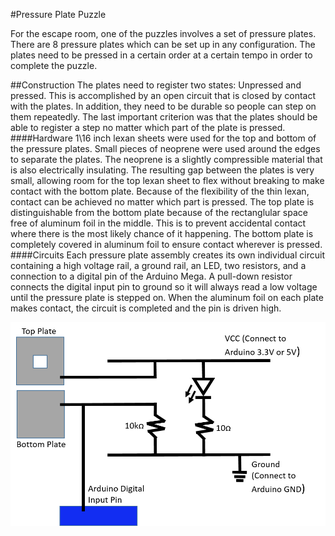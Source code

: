 #Pressure Plate Puzzle

For the escape room, one of the puzzles involves a set of pressure plates. There are 8 pressure plates which can be set up in any configuration. The plates need to be pressed in a certain order at a certain tempo in order to complete the puzzle.

##Construction
The plates need to register two states: Unpressed and pressed. This is accomplished by an open circuit that is closed by contact with the plates. In addition, they need to be durable so people can step on them repeatedly. The last important criterion was that the plates should be able to register a step no matter which part of the plate is pressed. 
####Hardware
1\16 inch lexan sheets were used for the top and bottom of the pressure plates. Small pieces of neoprene were used around the edges to separate the plates. The neoprene is a slightly compressible material that is also electrically insulating. The resulting gap between the plates is very small, allowing room for the top lexan sheet to flex without breaking to make contact with the bottom plate. Because of the flexibility of the thin lexan, contact can be achieved no matter which part is pressed. 
The top plate is distinguishable from the bottom plate because of the rectanglular space free of aluminum foil in the middle. This is to prevent accidental contact where there is the most likely chance of it happening. The bottom plate is completely covered in aluminum foil to ensure contact wherever is pressed. 
####Circuits
Each pressure plate assembly creates its own individual circuit containing a high voltage rail, a ground rail, an LED, two resistors, and a connection to a digital pin of the Arduino Mega. A pull-down resistor connects the digital input pin to ground so it will always read a low voltage until the pressure plate is stepped on. When the aluminum foil on each plate makes contact, the circuit is completed and the pin is driven high. 

![alt text](https://github.com/ghfranzini/test/blob/master/plates.png)

